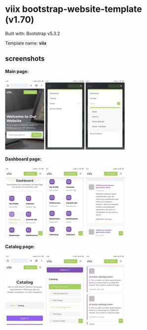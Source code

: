 # viix bootstrap-website-template (v1.70)

Built with: Bootstrap v5.3.2

Template name: **viix**

## screenshots

#### Main page:

<div align="left">
  <img src="/screenshots/screenshot-1.jpg" width="25%" height="25%" >
  <img src="/screenshots/screenshot-5.jpg" width="25%" height="25%" >
  <img src="/screenshots/screenshot-6.jpg" width="25%" height="25%" >
</div>

#### Dashboard page:

<div align="left">
  <img src="/screenshots/screenshot-2.jpg" width="25%" height="25%" >
  <img src="/screenshots/screenshot-3.jpg" width="25%" height="25%" >
  <img src="/screenshots/screenshot-4.jpg" width="25%" height="25%" >
</div>

#### Catalog page:

<div align="left">
  <img src="/screenshots/screenshot-ct-1.jpg" width="25%" height="25%" >
  <img src="/screenshots/screenshot-ct-2.jpg" width="25%" height="25%" >
  <img src="/screenshots/screenshot-ct-3.jpg" width="25%" height="25%" >
</div>
